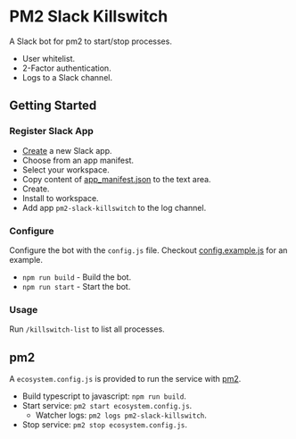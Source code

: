 # PM2 Slack Killswitch

A Slack bot for pm2 to start/stop processes.

- User whitelist.
- 2-Factor authentication.
- Logs to a Slack channel.

## Getting Started

### Register Slack App

- [Create](https://api.slack.com/apps) a new Slack app.
- Choose from an app manifest.
- Select your workspace.
- Copy content of [app_manifest.json](./app_manifest.json) to the text area.
- Create.
- Install to workspace.
- Add app `pm2-slack-killswitch` to the log channel.

### Configure

Configure the bot with the `config.js` file. Checkout [config.example.js]('./config.example.js') for an example.

* `npm run build` - Build the bot.
* `npm run start` - Start the bot.

### Usage

Run `/killswitch-list` to list all processes.

## pm2

A `ecosystem.config.js` is provided to run the service with [pm2](https://pm2.keymetrics.io/).

- Build typescript to javascript: `npm run build`.
- Start service: `pm2 start ecosystem.config.js`.
  - Watcher logs: `pm2 logs pm2-slack-killswitch`.
- Stop service: `pm2 stop ecosystem.config.js`.
